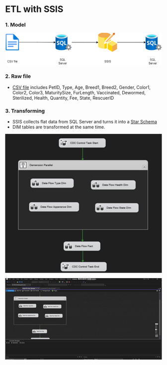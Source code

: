 # ETL with SSIS

### 1. Model
![Something](images/model.png)

### 2. Raw file
- [CSV file](PetFinder.csv) includes PetID,	Type, Age, Breed1, Breed2, Gender, Color1, Color2, Color3, MaturitySize, FurLength, Vaccinated, Dewormed, Sterilized, Health, Quantity, Fee, State, RescuerID

### 3. Transforming
- SSIS collects flat data from SQL Server and turns it into a [Star Schema](data-warehouse-model.sql)
- DIM tables are transformed at the same time.

![Something](images/transforming.png)

![Something](images/transforming.gif)